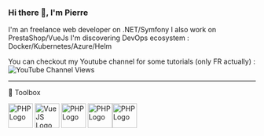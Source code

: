 ### Hi there 👋, I'm Pierre

I'm an freelance web developer on .NET/Symfony
I also work on PrestaShop/VueJs
I'm discovering DevOps ecosystem : Docker/Kubernetes/Azure/Helm

You can checkout my Youtube channel for some tutorials (only FR actually) : ![YouTube Channel Views](https://img.shields.io/youtube/channel/views/UC5LwEdz8usxgvFPiFlelaQA?style=social)

---

🧰 Toolbox

<img src="https://cdn.worldvectorlogo.com/logos/symfony.svg" alt="PHP Logo" width="50" height="50"/> <img src="https://cdn.worldvectorlogo.com/logos/vue-js-1.svg" alt="VueJS Logo" width="50" height="50"/> <img src="https://cdn.worldvectorlogo.com/logos/php.svg" alt="PHP Logo" width="50" height="50"/> <img src="https://cdn.worldvectorlogo.com/logos/dot-net-core-7.svg" alt="PHP Logo" width="50" height="50"/><img src="https://cdn.worldvectorlogo.com/logos/docker.svg" alt="PHP Logo" width="50" height="50"/>
